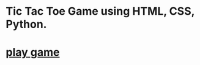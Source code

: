# Tic Tac Toe Game using HTML, CSS, Python.
# [play game](https://yashgandhi2020.github.io/tictactoe/)

